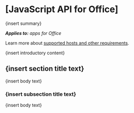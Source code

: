 
# [JavaScript API for Office]
{insert summary}

 _**Applies to:** apps for Office_

Learn more about [supported hosts and other requirements](../overview/requirements-for-running-office-add-ins.md).

{insert introductory content}


## {insert section title text}

{insert body text}


### {insert subsection title text}

{insert body text}

